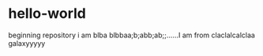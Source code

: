 # hello-world
beginning repository
i am blba blbbaa;b;abb;ab;;......I am from claclalcalclaa galaxyyyyy

